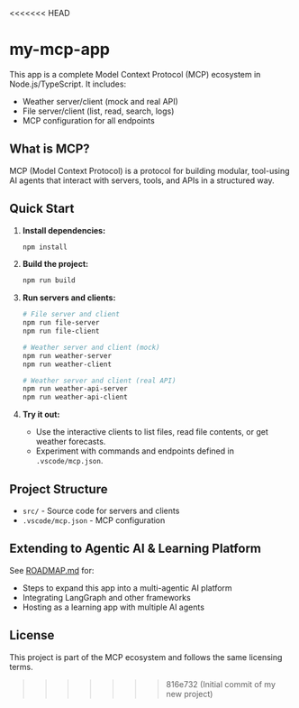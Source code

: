 <<<<<<< HEAD
# my-mcp-app

This app is a complete Model Context Protocol (MCP) ecosystem in Node.js/TypeScript. It includes:

- Weather server/client (mock and real API)
- File server/client (list, read, search, logs)
- MCP configuration for all endpoints

## What is MCP?

MCP (Model Context Protocol) is a protocol for building modular, tool-using AI agents that interact with servers, tools, and APIs in a structured way.


## Quick Start

1. **Install dependencies:**
   ```bash
   npm install
   ```

2. **Build the project:**
   ```bash
   npm run build
   ```

3. **Run servers and clients:**
   ```bash
   # File server and client
   npm run file-server
   npm run file-client

   # Weather server and client (mock)
   npm run weather-server
   npm run weather-client

   # Weather server and client (real API)
   npm run weather-api-server
   npm run weather-api-client
   ```

4. **Try it out:**
   - Use the interactive clients to list files, read file contents, or get weather forecasts.
   - Experiment with commands and endpoints defined in `.vscode/mcp.json`.

## Project Structure

- `src/` - Source code for servers and clients
- `.vscode/mcp.json` - MCP configuration

## Extending to Agentic AI & Learning Platform

See [ROADMAP.md](./ROADMAP.md) for:
- Steps to expand this app into a multi-agentic AI platform
- Integrating LangGraph and other frameworks
- Hosting as a learning app with multiple AI agents

## License

This project is part of the MCP ecosystem and follows the same licensing terms.
>>>>>>> 816e732 (Initial commit of my new project)
